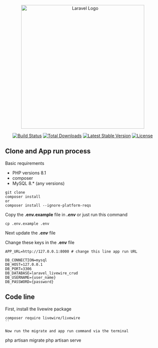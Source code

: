 <p align="center"><a href="https://laravel.com" target="_blank"><img src="https://raw.githubusercontent.com/laravel/art/master/logo-lockup/5%20SVG/2%20CMYK/1%20Full%20Color/laravel-logolockup-cmyk-red.svg" width="400" alt="Laravel Logo"></a></p>

<p align="center">
<a href="https://github.com/laravel/framework/actions"><img src="https://github.com/laravel/framework/workflows/tests/badge.svg" alt="Build Status"></a>
<a href="https://packagist.org/packages/laravel/framework"><img src="https://img.shields.io/packagist/dt/laravel/framework" alt="Total Downloads"></a>
<a href="https://packagist.org/packages/laravel/framework"><img src="https://img.shields.io/packagist/v/laravel/framework" alt="Latest Stable Version"></a>
<a href="https://packagist.org/packages/laravel/framework"><img src="https://img.shields.io/packagist/l/laravel/framework" alt="License"></a>
</p>

## Clone and App run process

Basic requirements
-  PHP versions 8.1
-  composer
-  MySQL 8.* (any versions)

```
git clone 
composer install 
or
composer install --ignore-platform-reqs
```
Copy the **.env.example** file in ***.env***
or just run this command
```
cp .env.example .env
```
Next update the ***.env*** file

Change these keys in the **.env** file

```
APP_URL=http://127.0.0.1:8000 # change this line app run URL

DB_CONNECTION=mysql
DB_HOST=127.0.0.1
DB_PORT=3306
DB_DATABASE=laravel_livewire_crud
DB_USERNAME={user_name}
DB_PASSWORD={password}
```

## Code line 

First, install the livewire package
```
composer require livewire/livewire
``

Now run the migrate and app run command via the terminal
```
php artisan migrate
php artisan serve
```


